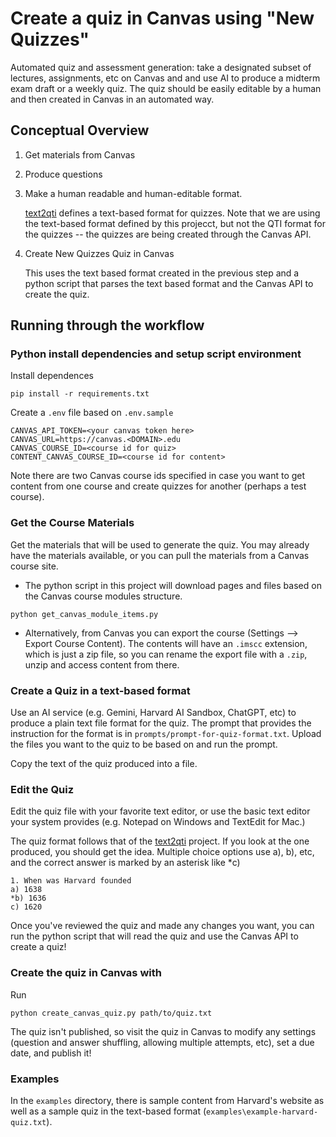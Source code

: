 # Create a quiz in Canvas using "New Quizzes" 

Automated quiz and assessment generation:  take a designated subset of lectures, assignments, etc on Canvas and and use AI to produce a midterm exam draft or a weekly quiz.  The quiz should be easily editable by a human and then created in Canvas in an automated way. 

## Conceptual Overview

1. Get materials from Canvas
2. Produce questions
3. Make a human readable and human-editable format.

   [text2qti](https://github.com/gpoore/text2qti) defines a text-based format for quizzes.  Note that we are using the text-based format defined by this projecct, but not the QTI format for the quizzes -- the quizzes are being created through the Canvas API.
4. Create New Quizzes Quiz in Canvas

   This uses the text based format created in the previous step and a python script that parses the text based format and the Canvas API to create the quiz. 

## Running through the workflow

### Python install dependencies and setup script environment

Install dependences
```
pip install -r requirements.txt
```
Create a `.env` file based on `.env.sample`
```
CANVAS_API_TOKEN=<your canvas token here>
CANVAS_URL=https://canvas.<DOMAIN>.edu
CANVAS_COURSE_ID=<course id for quiz>
CONTENT_CANVAS_COURSE_ID=<course id for content>
```
Note there are two Canvas course ids specified in case you want to get content from one course and create quizzes for another (perhaps a test course).

### Get the Course Materials

Get the materials that will be used to generate the quiz.  You may already have the materials available, or you can pull the materials from a Canvas course site.

  - The python script in this project will download pages and files based on the Canvas course modules structure.
```
python get_canvas_module_items.py
```

  - Alternatively, from Canvas you can export the course (Settings --> Export Course Content).  The contents will have an `.imscc` extension, which is just a zip file, so you can rename the export file with a `.zip`, unzip and access content from there.

### Create a Quiz in a text-based format

Use an AI service (e.g. Gemini, Harvard AI Sandbox, ChatGPT, etc) to produce a plain text file format for the quiz.  The prompt that provides the instruction for the format is in  `prompts/prompt-for-quiz-format.txt`.  Upload the files you want to the quiz to be based on and run the prompt.

Copy the text of the quiz produced into a file. 

### Edit the Quiz

Edit the quiz file with your favorite text editor, or use the basic text editor your system provides (e.g. Notepad on Windows and TextEdit for Mac.) 

The quiz format follows that of the [text2qti](https://github.com/gpoore/text2qti) project.  If you look at the one produced, you should get the idea.  Multiple choice options use a), b), etc, and the correct answer is marked by an asterisk like *c)

```
1. When was Harvard founded
a) 1638
*b) 1636
c) 1620
```

Once you've reviewed the quiz and made any changes you want, you can run the python script that will read the quiz and use the Canvas API to create a quiz!

### Create the quiz in Canvas with

Run
```
python create_canvas_quiz.py path/to/quiz.txt
```

The quiz isn't published, so visit the quiz in Canvas to modify any settings (question and answer shuffling, allowing multiple attempts, etc), set a  due date, and publish it!

### Examples

In the `examples` directory, there is sample content from Harvard's website as well as a sample quiz in the text-based format (`examples\example-harvard-quiz.txt`).